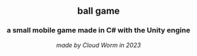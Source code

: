 <h2 align="center">ball game</h2>
<h3 align="center">a small mobile game made in C# with the Unity engine</h2>
<p align="center"><em>made by Cloud Worm in 2023</em></p>

